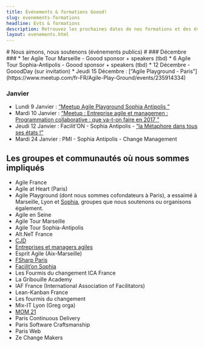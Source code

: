 ```yaml
---
title: Événements & formations Goood!
slug: evenements-formations
headline: Evts & formations
description: Retrouvez les prochaines dates de nos formations et des événements ouverts au public où vous pouvez nous rencontrer.
layout: evenements.html
---
```

<a name="prochaines-dates">
# Nous aimons, nous soutenons (événements publics) #
</a>
### Décembre ###
* 1er Agile Tour Marseille - Goood sponsor + speakers (tbd)
* 6 Agile Tour Sophia-Antipolis - Goood sponsor + speakers (tbd)
* 12 Décembre - GooodDay (sur invitation)
* Jeudi 15 Décembre : [“Agile Playground - Paris”](https://www.meetup.com/fr-FR/Agile-Play-Ground/events/235914334)

### Janvier ###
* Lundi 9 Janvier : [“Meetup Agile Playground Sophia Antipolis ”](https://www.meetup.com/fr-FR/Agile-Play-Ground/events/236211472/)
* Mardi 10 Janvier :  [“Meetup : Entreprise agile et managemen : Programmation collaborative : que va-t-on faire en 2017  ”](https://www.meetup.com/fr-FR/entreprise-agile/events/235753823/)
* Jeudi 12 Janvier : Facilit'ON - Sophia Antipolis - [“la Métaphore dans tous ses états !”](https://www.meetup.com/fr-FR/FacilitON/events/236077421/)
* Mardi 24 Janvier : PMI - Sophia Antipolis - Change Management 

## Les groupes et communautés où nous sommes impliqués ##
* Agile France 
* Agile at Heart (Paris)
* Agile Playground (dont nous sommes cofondateurs à Paris), a essaimé à Marseille, Lyon et [Sophia](http://www.meetup.com/Agile-Play-Ground/), groupes que nous soutenons ou organisons également.
* Agile en Seine
* Agile Tour Marseille
* Agile Tour Sophia-Antipolis
* Alt.NeT France
* [CJD](http://www.cjd.net)
* [Entreprises et managers agiles](http://www.meetup.com/fr-FR/entreprise-agile/)
* Esprit Agile (Aix-Marseille)
* [FSharp Paris](https://fsharpparis.github.io/)
* [Facilit’on Sophia](http://www.meetup.com/FacilitON/)  
* Les Fourmis du changement ICA France
* La Gribouille Academy
* IAF France (International Association of Facilitators)
* Lean-Kanban France
* Les fourmis du changement
* Mix-IT Lyon (Greg orga)
* [MOM 21](http://www.mom21.org/)
* Paris Continuous Delivery 
* Paris Software Craftsmanship
* Paris Web
* Ze Change Makers
